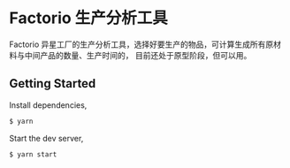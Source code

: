 # Factorio 生产分析工具
Factorio 异星工厂的生产分析工具，选择好要生产的物品，可计算生成所有原材料与中间产品的数量、生产时间的，
目前还处于原型阶段，但可以用。

## Getting Started

Install dependencies,

```bash
$ yarn
```

Start the dev server,

```bash
$ yarn start
```
## 